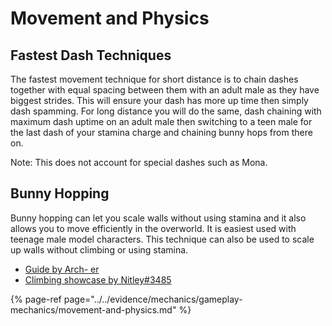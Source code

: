 # Movement and Physics

## Fastest Dash Techniques

The fastest movement technique for short distance is to chain dashes together with equal spacing between them with an adult male as they have biggest strides. This will ensure your dash has more up time then simply dash spamming.
For long distance you will do the same, dash chaining with maximum dash uptime on an adult male then switching to a teen male for the last dash of your stamina charge and chaining bunny hops from there on.

Note: This does not account for special dashes such as Mona.

## Bunny Hopping

Bunny hopping can let you scale walls without using stamina and it also allows you to move efficiently in the overworld. It is easiest used with teenage male model characters. This technique can also be used to scale up walls without climbing or using stamina.

* [Guide by Arch- er](https://youtu.be/3bY_vUgHY_g)
* [Climbing showcase by Nitley\#3485](https://youtu.be/n56JICDn1Eg)

{% page-ref page="../../evidence/mechanics/gameplay-mechanics/movement-and-physics.md" %}



